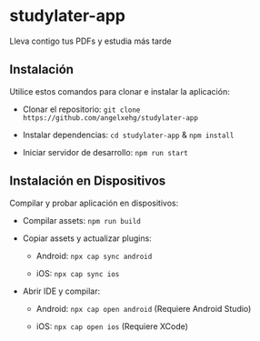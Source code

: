 # studylater-app

Lleva contigo tus PDFs y estudia más tarde

## Instalación

Utilice estos comandos para clonar e instalar la aplicación:

- Clonar el repositorio: `git clone https://github.com/angelxehg/studylater-app`

- Instalar dependencias: `cd studylater-app` & `npm install`

- Iniciar servidor de desarrollo: `npm run start`

## Instalación en Dispositivos

Compilar y probar aplicación en dispositivos:

- Compilar assets: `npm run build`

- Copiar assets y actualizar plugins:

  - Android: `npx cap sync android`

  - iOS: `npx cap sync ios`

- Abrir IDE y compilar:

  - Android: `npx cap open android` (Requiere Android Studio)

  - iOS: `npx cap open ios` (Requiere XCode)
